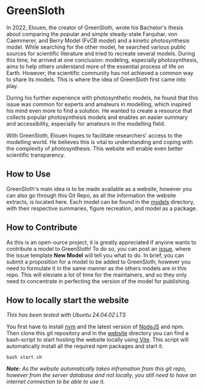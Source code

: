 # GreenSloth

In 2022, Elouen, the creator of GreenSloth, wrote his Bachelor's thesis about comparing the popular and simple steady-state Farquhar, von Caemmerer, and Berry Model (FvCB model) and a kinetic photosynthesis model. While searching for the other model, he searched various public sources for scientific literature and tried to recreate several models. During this time, he arrived at one conclusion: modeling, especially photosynthesis, aims to help others understand more of the essential process of life on Earth. However, the scientific community has not achieved a common way to share its models. This is where the idea of GreenSloth first came into play.

During his further experience with photosynthetic models, he found that this issue was common for experts and amateurs in modelling, which inspired his mind even more to find a solution. He wanted to create a resource that collects popular photosynthesis models and enables an easier summary and accessibility, especially for amateurs in the modelling field.

With GreenSloth, Elouen hopes to facilitate researchers' access to the modelling world. He believes this is vital to understanding and coping with the complexity of photosynthesis. This website will enable even better scientific transparency.

## How to Use

GreenSloth's main idea is to be made available as a website, however you can also go through this Git Repo, as all the information the website extracts, is located here. Each model can be found in the [models](./models/) directory, with their respective summaries, figure recreation, and model as a package.

## How to Contribute

As this is an open-ource project, it is greatly appreciated if anyone wants to contribute a model to GreenSloth! To do so, you can post an [issue](https://github.com/ElouenCorvest/GreenSloth/issues), where the issue template **New Model** will tell you what to do. In brief, you can submit a proposition for a model to be added to GreenSloth, however you need to formulate it in the same manner as the others models are in this repo. This will eleviate a lot of time for the maintainers, and so they only need to concentrate in perfecting the version of the model for publishing.

## How to locally start the website

*This has been tested with Ubuntu 24.04.02 LTS*

You first have to install [nvm](https://github.com/nvm-sh/nvm) and the latest version of [NodeJS](https://nodejs.org/en/download) and npm. Then clone this git repository and in the [website](./website/) directory you can find a bash-script to start hosting the website locally using [Vite](https://vite.dev/). This script will automatically install all the required npm packages and start it.

```console
bash start.sh
```

***Note:** As the website automatically takes infromation from this git repo, however from the server database and not locally, you still need to have an internet connection to be able to use it.*
